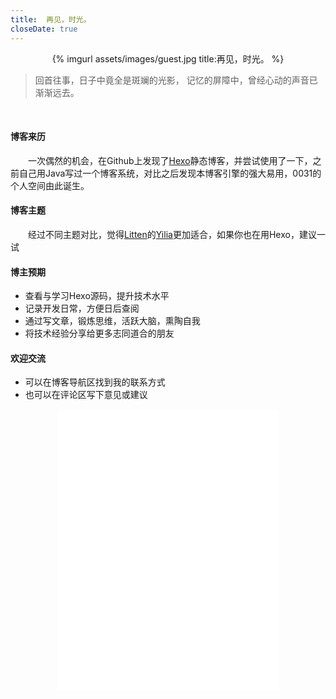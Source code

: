 ```yaml
---
title:  再见，时光。
closeDate: true
---
```


<div align="center">
	{% imgurl assets/images/guest.jpg title:再见，时光。 %}
</div>

>	回首往事，日子中竟全是斑斓的光影，
	记忆的屏障中，曾经心动的声音已渐渐远去。

<br/>

#### 博客来历

&emsp;&emsp;一次偶然的机会，在Github上发现了[Hexo]静态博客，并尝试使用了一下，之前自己用Java写过一个博客系统，对比之后发现本博客引擎的强大易用，0031的个人空间由此诞生。

#### 博客主题

&emsp;&emsp;经过不同主题对比，觉得[Litten]的[Yilia]更加适合，如果你也在用Hexo，建议一试

#### 博主预期

- 查看与学习Hexo源码，提升技术水平
- 记录开发日常，方便日后查阅
- 通过写文章，锻炼思维，活跃大脑，熏陶自我
- 将技术经验分享给更多志同道合的朋友

#### 欢迎交流
- 可以在博客导航区找到我的联系方式
- 也可以在评论区写下意见或建议

<div align="center">
	<iframe frameborder="no" border="0" marginwidth="0" marginheight="0" width=70% height=450 src="//music.163.com/outchain/player?type=0&id=551610192&auto=0&height=430"></iframe>
</div>

  [Hexo]: https://hexo.io
  [Litten]: https://github.com/litten
  [Yilia]: https://github.com/litten/hexo-theme-yilia